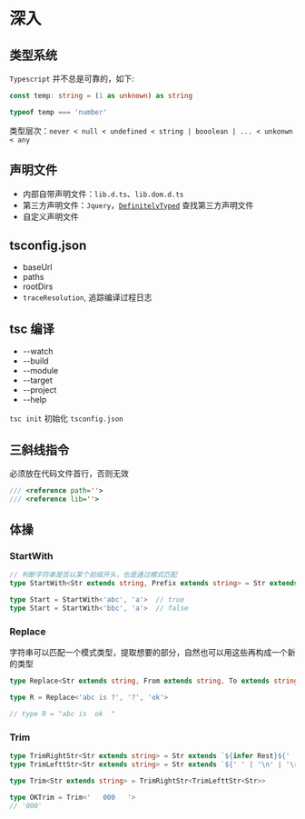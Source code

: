 # 深入

## 类型系统
`Typescript` 并不总是可靠的，如下:
```ts
const temp: string = (1 as unknown) as string

typeof temp === 'number'
```
类型层次：`never < null < undefined < string | booolean | ... < unkonwn < any`

## 声明文件
- 内部自带声明文件：`lib.d.ts`、`lib.dom.d.ts`
- 第三方声明文件：`Jquery`，[`DefinitelyTyped`](https://github.com/DefinitelyTyped/DefinitelyTyped) 查找第三方声明文件
- 自定义声明文件

## tsconfig.json
- baseUrl
- paths
- rootDirs
- `traceResolution`, 追踪编译过程日志

## tsc 编译
- --watch
- --build
- --module
- --target
- --project
- --help
  
`tsc init` 初始化 `tsconfig.json`

## 三斜线指令
必须放在代码文件首行，否则无效
```ts
/// <reference path=''>
/// <reference lib=''>
```

## 体操

### StartWith
```ts
// 判断字符串是否以某个前缀开头，也是通过模式匹配
type StartWith<Str extends string, Prefix extends string> = Str extends `${Prefix}${string}` ? true : false

type Start = StartWith<'abc', 'a'>  // true
type Start = StartWith<'bbc', 'a'>  // false
```

### Replace
字符串可以匹配一个模式类型，提取想要的部分，自然也可以用这些再构成一个新的类型
```ts
type Replace<Str extends string, From extends string, To extends string> = Str extends `${infer Prefix}${ From }${ infer Suffix }` ? `${ Prefix } ${ To } ${ Suffix } `: Str

type R = Replace<'abc is ?', '?', 'ok'>

// type R = "abc is  ok  "
```

### Trim

```ts
type TrimRightStr<Str extends string> = Str extends `${infer Rest}${' ' | '\n' | '\r'}` ? TrimRightStr<Rest>: Str
type TrimLefttStr<Str extends string> = Str extends `${' ' | '\n' | '\r'}${infer Rest}` ? TrimLefttStr<Rest>: Str

type Trim<Str extends string> = TrimRightStr<TrimLefttStr<Str>>

type OKTrim = Trim<'   000   '>
// '000'
```